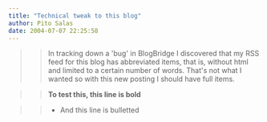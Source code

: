 ```yaml
---
title: "Technical tweak to this blog"
author: Pito Salas
date: 2004-07-07 22:25:58
---
```


>>

>> In tracking down a 'bug' in BlogBridge I discovered that my RSS feed for
this blog has abbreviated items, that is, without html and limited to a
certain number of words. That's not what I wanted so with this new posting I
should have full items.

>>

>> **To test this, this line is bold**

>>

>>   * And this line is bulletted

>>



